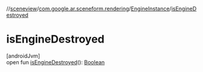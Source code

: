 //[sceneview](../../../index.md)/[com.google.ar.sceneform.rendering](../index.md)/[EngineInstance](index.md)/[isEngineDestroyed](is-engine-destroyed.md)

# isEngineDestroyed

[androidJvm]\
open fun [isEngineDestroyed](is-engine-destroyed.md)(): [Boolean](https://kotlinlang.org/api/latest/jvm/stdlib/kotlin/-boolean/index.html)
